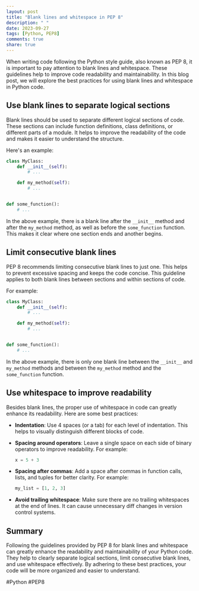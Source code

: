 ```yaml
---
layout: post
title: "Blank lines and whitespace in PEP 8"
description: " "
date: 2023-09-27
tags: [Python, PEP8]
comments: true
share: true
---
```


When writing code following the Python style guide, also known as PEP 8, it is important to pay attention to blank lines and whitespace. These guidelines help to improve code readability and maintainability. In this blog post, we will explore the best practices for using blank lines and whitespace in Python code.

## Use blank lines to separate logical sections

Blank lines should be used to separate different logical sections of code. These sections can include function definitions, class definitions, or different parts of a module. It helps to improve the readability of the code and makes it easier to understand the structure.

Here's an example:

```python
class MyClass:
    def __init__(self):
        # ...

    def my_method(self):
        # ...


def some_function():
    # ...
```

In the above example, there is a blank line after the `__init__` method and after the `my_method` method, as well as before the `some_function` function. This makes it clear where one section ends and another begins.

## Limit consecutive blank lines

PEP 8 recommends limiting consecutive blank lines to just one. This helps to prevent excessive spacing and keeps the code concise. This guideline applies to both blank lines between sections and within sections of code.

For example:

```python
class MyClass:
    def __init__(self):
        # ...

    def my_method(self):
        # ...


def some_function():
    # ...
```

In the above example, there is only one blank line between the `__init__` and `my_method` methods and between the `my_method` method and the `some_function` function.

## Use whitespace to improve readability

Besides blank lines, the proper use of whitespace in code can greatly enhance its readability. Here are some best practices:

- **Indentation**: Use 4 spaces (or a tab) for each level of indentation. This helps to visually distinguish different blocks of code.

- **Spacing around operators**: Leave a single space on each side of binary operators to improve readability. For example:

  ```python
  x = 5 + 3
  ```

- **Spacing after commas**: Add a space after commas in function calls, lists, and tuples for better clarity. For example:

  ```python
  my_list = [1, 2, 3]
  ```

- **Avoid trailing whitespace**: Make sure there are no trailing whitespaces at the end of lines. It can cause unnecessary diff changes in version control systems.

## Summary

Following the guidelines provided by PEP 8 for blank lines and whitespace can greatly enhance the readability and maintainability of your Python code. They help to clearly separate logical sections, limit consecutive blank lines, and use whitespace effectively. By adhering to these best practices, your code will be more organized and easier to understand.

#Python #PEP8